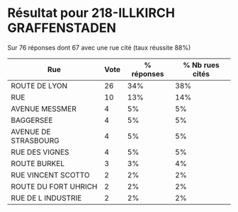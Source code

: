 # Résultat pour 218-ILLKIRCH GRAFFENSTADEN

Sur 76 réponses dont 67 avec une rue cité (taux réussite 88%)

| Rue | Vote | % réponses | % Nb rues cités|
|-----|------|------------|----------------|
| ROUTE DE LYON | 26 | 34% | 38%|
| RUE | 10 | 13% | 14%|
| AVENUE MESSMER | 4 | 5% | 5%|
| BAGGERSEE | 4 | 5% | 5%|
| AVENUE DE STRASBOURG | 4 | 5% | 5%|
| RUE DES VIGNES | 4 | 5% | 5%|
| ROUTE BURKEL | 3 | 3% | 4%|
| RUE VINCENT SCOTTO | 2 | 2% | 2%|
| ROUTE DU FORT UHRICH | 2 | 2% | 2%|
| RUE DE L INDUSTRIE | 2 | 2% | 2%|
